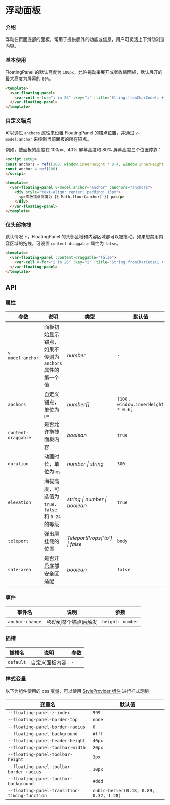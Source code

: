 # 浮动面板

### 介绍
浮动在页面底部的面板，常用于提供额外的功能或信息，用户可灵活上下滑动浏览内容。

### 基本使用
FloatingPanel 的默认高度为 `100px`，允许拖动来展开或者收缩面板，默认展开的最大高度为屏幕的 `60%`。

```html
<template>
  <var-floating-panel>
    <var-cell v-for="i in 26" :key="i" :title="String.fromCharCode(i + 64)" border /> 
  </var-floating-panel>
</template>
```

### 自定义锚点
可以通过 `anchors` 属性来设置 FloatingPanel 的锚点位置，并通过 `v-model:anchor` 来控制当前面板的所在锚点。

例如，使面板的高度在 100px、40% 屏幕高度和 80% 屏幕高度三个位置停靠：

```html
<script setup>
const anchors = ref([100, window.innerHeight * 0.4, window.innerHeight * 0.8])
const anchor = ref(100)
</script>

<template>
  <var-floating-panel v-model:anchor="anchor" :anchors="anchors">
    <div style="text-align: center; padding: 15px">
      <p>面板锚点高度为 {{ Math.floor(anchor) }} px</p>
    </div>
  </var-floating-panel>
</template>
```

### 仅头部拖拽
默认情况下，FloatingPanel 的头部区域和内容区域都可以被拖动。如果想禁用内容区域的拖拽，可设置 `content-draggable` 属性为 `false`。

```html
<template>
  <var-floating-panel :content-draggable="false">
    <var-cell v-for="i in 26" :key="i" :title="String.fromCharCode(i + 64)" border /> 
  </var-floating-panel>
</template>
```


## API

### 属性

| 参数              | 说明                                                             | 类型     | 默认值        |
|------------------|----------------------------------------------------------------- |----------|----------------|
| `v-model:anchor`    | 面板初始显示锚点，如果不传则为 `anchors` 属性的第一个值 | _number_ | `-`  |
| `anchors`           | 自定义锚点，单位为 `px` | _number[]_ | `[100, window.innerHeight * 0.6]`  |
| `content-draggable` | 是否允许拖拽面板内容       | _boolean_ | `true`  |
| `duration`          | 动画时长，单位为 `ms`          | _number \| string_ | `300`  |
| `elevation`         | 海拔高度，可选值为 `true`、`false` 和 `0-24` 的等级                                                            | _string \| number \| boolean_ | `true`            |
| `teleport`          | 弹出层挂载的位置              | _TeleportProps['to'] \| false_ | `body`  |
| `safe-area`         | 是否开启底部安全区适配        | _boolean_ | `false`  |

### 事件

| 事件名 | 说明 | 参数 |
| --- | --- | --- |
| `anchor-change` | 移动到某个锚点后触发 | `height: number` |

### 插槽

| 插槽名 | 说明 | 参数 |
| --- | --- | --- |
| `default` | 自定义面板内容 |  `-` |

### 样式变量

以下为组件使用的 css 变量，可以使用 [StyleProvider 组件](#/zh-CN/style-provider) 进行样式定制。

| 变量名 | 默认值 |
| --- | --- |
| `--floating-panel-z-index` | `999` |
| `--floating-panel-border-top` | `none` |
| `--floating-panel-border-radius` | `0` |
| `--floating-panel-background` | `#fff` |
| `--floating-panel-header-height` | `40px` |
| `--floating-panel-toolbar-width` | `20px` |
| `--floating-panel-toolbar-height` | `3px` |
| `--floating-panel-toolbar-border-radius` | `10px` |
| `--floating-panel-toolbar-background` | `#ddd` |
| `--floating-panel-transition-timing-function` | `cubic-bezier(0.18, 0.89, 0.32, 1.28)` |